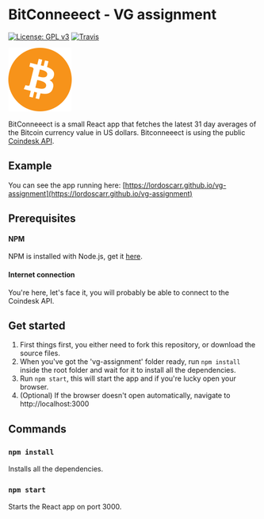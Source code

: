 # BitConneeect - VG assignment

[![License: GPL v3](https://img.shields.io/badge/License-GPLv3-blue.svg)](https://www.gnu.org/licenses/gpl-3.0)
[![Travis](https://travis-ci.org/lordoscarr/vg-assignment.svg?branch=master)](https://travis-ci.org/lordoscarr/vg-assignment)

![](public/Bitcoin.svg)

BitConneeect is a small React app that fetches the latest 31 day averages of the Bitcoin currency value in US dollars. Bitconneeect is using the public [Coindesk API](https://www.coindesk.com/api).

## Example

You can see the app running here: [https://lordoscarr.github.io/vg-assignment](https://lordoscarr.github.io/vg-assignment)

## Prerequisites

#### NPM
NPM is installed with Node.js, get it [here](https://nodejs.org/en/).

#### Internet connection
You're here, let's face it, you will probably be able to connect to the Coindesk API.

## Get started

1. First things first, you either need to fork this repository, or download the source files.
2. When you've got the 'vg-assignment' folder ready, run ```npm install``` inside the root folder and wait for it to install all the dependencies.
3. Run ```npm start```, this will start the app and if you're lucky open your browser.
4. (Optional) If the browser doesn't open automatically, navigate to http://localhost:3000

## Commands

### ```npm install```
Installs all the dependencies.

### ```npm start```
Starts the React app on port 3000.
